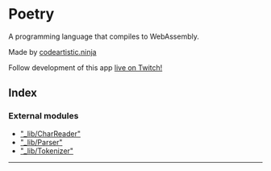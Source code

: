 
Poetry
======
A programming language that compiles to WebAssembly.

Made by [codeartistic.ninja](http://the.codeartistic.ninja/)

Follow development of this app [live on Twitch!](https://www.twitch.tv/codeartisticninja)




## Index

### External modules

* ["_lib/CharReader"](modules/__lib_charreader_.md)
* ["_lib/Parser"](modules/__lib_parser_.md)
* ["_lib/Tokenizer"](modules/__lib_tokenizer_.md)



---
